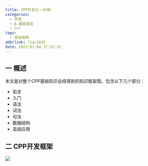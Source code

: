 ```yaml
---
title: CPP开发之——大纲
categories:
  - 开发
  - A-基础语言
  - C++
tags:
  - 项目架构
abbrlink: 71ac1025
date: 2023-01-04 17:52:31
---
```

## 一 概述

本文是对整个CPP基础知识总结得到的知识框架图，包含以下几个部分：

* 前言
* 入门
* 语法
* 词法
* 句法
* 数据结构
* 高级应用

<!--more-->

## 二 CPP开发框架
![][1]


[1]:https://cdn.staticaly.com/gh/PGzxc/CDN/master/blog-image/cpp-all-xmind-summary.png